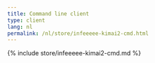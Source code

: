 ```yaml
---
title: Command line client
type: client
lang: nl
permalink: /nl/store/infeeeee-kimai2-cmd.html
---
```


{% include store/infeeeee-kimai2-cmd.md %}
